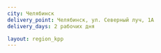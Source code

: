 ```yaml
---
city: Челябинск
delivery_point: Челябинск, ул. Северный луч, 1А
delivery_days: 2 рабочих дня

layout: region_kpp
---
```


